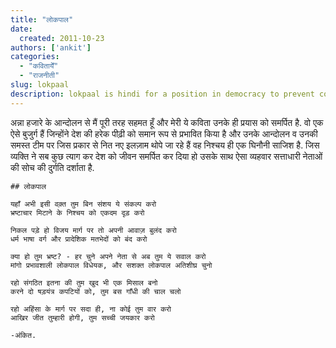 ```yaml
---
title: "लोकपाल"
date: 
  created: 2011-10-23
authors: ['ankit']
categories: 
  - "कवितायेँ"
  - "राजनीती"
slug: lokpaal
description: lokpaal is hindi for a position in democracy to prevent corruption
---
```


अन्ना हजारे के आन्दोलन से मैं पूरी तरह सहमत हूँ और मेरी ये कविता उनके ही प्रयास को समर्पित है. वो एक ऐसे बुजुर्ग हैं जिन्होंने देश की हरेक पीढ़ी को समान रूप से प्रभावित किया है और उनके आन्दोलन व उनकी समस्त टीम पर जिस प्रकार से नित नए इलज़ाम थोपे जा रहे हैं वह निश्चय ही एक घिनौनी साजिश है. जिस व्यक्ति ने सब कुछ त्याग कर देश को जीवन समर्पित कर दिया हो उसके साथ ऐसा व्यहवार सत्ताधारी नेताओं की सोच की दुर्गति दर्शाता है.

  
```poem  
## लोकपाल  
  
यहाँ अभी इसी वक़्त तुम बिन संशय ये संकल्प करो  
भ्रष्टाचार मिटाने के निश्चय को एकदम दृड़ करो  
  
निकल पड़े हो विजय मार्ग पर तो अपनी आवाज़ बुलंद करो  
धर्म भाषा वर्ग और प्रादेशिक मतभेदों को बंद करो  
  
क्या हो तुम भ्रष्ट? - हर चुने अपने नेता से अब तुम ये सवाल करो  
मांगो प्रभावशाली लोकपाल विधेयक, और सशक्त लोकपाल अतिशीघ्र चुनो  
  
रहो संगठित इतना की तुम खुद भी एक मिसाल बनो  
करने दो षड़यंत्र कपटियों को, तुम बस गाँधी की चाल चलो  
  
रहो अहिंसा के मार्ग पर सदा ही, ना कोई तुम वार करो  
आखिर जीत तुम्हारी होगी, तुम सच्ची जयकार करो  
  
-अंकित.
```